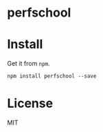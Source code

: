 # perfschool

>

# Install

Get it from `npm`.

```shell
npm install perfschool --save
```

# License

MIT
